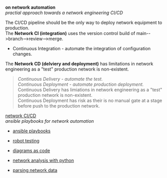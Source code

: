 **on network automation**  
 _practial approach towards a network engineering CI/CD_  
 
The CI/CD pipeline should be the only way to deploy network equipment to production.  
The **Network CI (integration)** uses the version control build of main-->branch-->review-->merge.  
* Continuous Integration - automate the integration of configuration changes.  

The **Network CD (delviery and deployment)** has limitations in network engineering as a "test" production network is non-existent.  
>_Continuous Delivery - automate the test._  
>_Continuous Deployment - automate production deployment._  
Continuous Delivery has limiations in network engineering as a "test" production network is non-existent.  
Continuous Deployment has risk as their is no manual gate at a stage before push to the production network.  


[network CI/CD](https://github.com/sdncoder/network-ci-cd)  
_ansible playbooks for network automation_  
* [ansible playbooks](https://github.com/sdncoder/playbooks)  


* [robot testing](https://github.com/sdncoder/robot)  
* [diagrams as code](https://github.com/sdncoder/diagrams)
* [network analysis with python](https://github.com/sdncoder/sr-te-networkx)  
* [parsing network data](https://github.com/sdncoder/text-parsing)  










 
